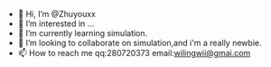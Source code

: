 - 👋 Hi, I’m @Zhuyouxx
- 👀 I’m interested in ...
- 🌱 I’m currently learning simulation.
- 💞️ I’m looking to collaborate on simulation,and i'm a really newbie.
- 📫 How to reach me qq:280720373 email:wilingwii@gmai.com

<!---
Zhuyouxx/Zhuyouxx is a ✨ special ✨ repository because its `README.md` (this file) appears on your GitHub profile.
You can click the Preview link to take a look at your changes.
--->
